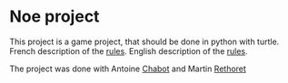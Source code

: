 # Noe project

This project is a game project, that should be done in python with turtle. 
French description of the [rules](http://jeuxstrategieter.free.fr/Noe_complet.php).
English description of the [rules](https://studiobombyx.com/en/jeu/noah/).

The project was done with Antoine [Chabot](https://github.com/Ynaij) and Martin [Rethoret](https://github.com/MartinRethoret) 